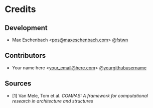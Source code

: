 # Credits

## Development

- Max Eschenbach <<pos@maxeschenbach.com>> [@fstwn](https://github.com/fstwn)

## Contributors

- Your name here <<your_email@here.com>> [@yourgithubusername](https://github.com/yourgithubsusername)

## Sources

- [1] Van Mele, Tom et al. *COMPAS: A framework for computational research in architecture and structures*
